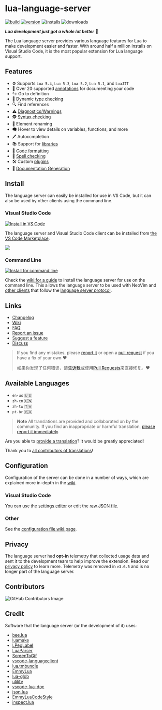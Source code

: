 # lua-language-server

[![build](https://github.com/LuaLS/lua-language-server/actions/workflows/build.yml/badge.svg?branch=master)](https://github.com/LuaLS/lua-language-server/actions/workflows/build.yml)
[![version](https://vsmarketplacebadges.dev/version-short/sumneko.lua.svg)](https://marketplace.visualstudio.com/items?itemName=sumneko.lua)
![installs](https://vsmarketplacebadges.dev/installs-short/sumneko.lua.svg)
![downloads](https://vsmarketplacebadges.dev/downloads-short/sumneko.lua.svg)


***Lua development just got a whole lot better*** 🧠

The Lua language server provides various language features for Lua to make development easier and faster. With around half a million installs on Visual Studio Code, it is the most popular extension for Lua language support.

## Features

- ⚙️ Supports `Lua 5.4`, `Lua 5.3`, `Lua 5.2`, `Lua 5.1`, and `LuaJIT`
- 📄 Over 20 supported [annotations](https://github.com/LuaLS/lua-language-server/wiki/Annotations) for documenting your code
- ↪ Go to definition
- 🦺 Dynamic [type checking](https://github.com/LuaLS/lua-language-server/wiki/Type-Checking)
- 🔍 Find references
- ⚠️ [Diagnostics/Warnings](https://github.com/LuaLS/lua-language-server/wiki/Diagnostics)
- 🕵️ [Syntax checking](https://github.com/LuaLS/lua-language-server/wiki/Syntax-Errors)
- 📝 Element renaming
- 🗨️ Hover to view details on variables, functions, and more
- 🖊️ Autocompletion
- 📚 Support for [libraries](https://github.com/LuaLS/lua-language-server/wiki/Libraries)
- 💅 [Code formatting](https://github.com/LuaLS/lua-language-server/wiki/Formatter)
- 💬 [Spell checking](https://github.com/LuaLS/lua-language-server/wiki/Formatter)
- 🛠️ Custom [plugins](https://github.com/LuaLS/lua-language-server/wiki/Plugins)
- 📖 [Documentation Generation](https://github.com/LuaLS/lua-language-server/wiki/Export-Documentation)

## Install

The language server can easily be installed for use in VS Code, but it can also be used by other clients using the command line.

### Visual Studio Code
[![Install in VS Code](https://img.shields.io/badge/VS%20Code-Install-blue?style=for-the-badge&logo=visualstudiocode "Install in VS Code")](https://marketplace.visualstudio.com/items?itemName=sumneko.lua)

The language server and Visual Studio Code client can be installed from [the VS Code Marketplace](https://marketplace.visualstudio.com/items?itemName=sumneko.lua).

![](https://github.com/LuaLS/vscode-lua/raw/master/images//Install%20In%20VSCode.gif)

### Command Line
[![Install for command line](https://img.shields.io/badge/Command%20Line-Install-blue?style=for-the-badge&logo=windowsterminal "Install for command line")](https://github.com/LuaLS/lua-language-server/wiki/Getting-Started#command-line)

Check the [wiki for a guide](https://github.com/LuaLS/lua-language-server/wiki/Getting-Started#command-line) to install the language server for use on the command line. This allows the language server to be used with NeoVim and [other clients](https://microsoft.github.io/language-server-protocol/implementors/tools/) that follow the [language server protocol](https://microsoft.github.io/language-server-protocol/overviews/lsp/overview/).


## Links
- [Changelog](https://github.com/LuaLS/lua-language-server/blob/master/changelog.md)
- [Wiki](https://github.com/LuaLS/lua-language-server/wiki)
- [FAQ](https://github.com/LuaLS/lua-language-server/wiki/FAQ)
- [Report an issue][issues]
- [Suggest a feature][issues]
- [Discuss](https://github.com/LuaLS/lua-language-server/discussions)

> If you find any mistakes, please [report it][issues] or open a [pull request][pulls] if you have a fix of your own ❤️
>
> 如果你发现了任何错误，请[告诉我][issues]或使用[Pull Requests][pulls]来直接修复。❤️

[issues]: https://github.com/LuaLS/lua-language-server/issues
[pulls]: https://github.com/LuaLS/lua-language-server/pulls

## Available Languages

- `en-us` 🇺🇸
- `zh-cn` 🇨🇳
- `zh-tw` 🇹🇼
- `pt-br` 🇧🇷


> **Note**
> All translations are provided and collaborated on by the community. If you find an inappropriate or harmful translation, [please report it immediately](https://github.com/LuaLS/lua-language-server/issues).

Are you able to [provide a translation](https://github.com/LuaLS/lua-language-server/wiki/Translations)? It would be greatly appreciated!

Thank you to [all contributors of translations](https://github.com/LuaLS/lua-language-server/commits/master/locale)!

## Configuration
Configuration of the server can be done in a number of ways, which are explained more in-depth in the [wiki](https://github.com/LuaLS/lua-language-server/wiki/Configuration-File).

### Visual Studio Code
You can use the [settings editor](https://code.visualstudio.com/docs/getstarted/settings#_settings-editor) or edit the [raw JSON file](https://code.visualstudio.com/docs/getstarted/settings#_settingsjson).

### Other
See the [configuration file wiki page](https://github.com/LuaLS/lua-language-server/wiki/Configuration-File).


## Privacy
The language server had **opt-in** telemetry that collected usage data and sent it to the development team to help improve the extension. Read our [privacy policy](https://github.com/LuaLS/lua-language-server/wiki/Home#privacy) to learn more. Telemetry was removed in `v3.6.5` and is no longer part of the language server.


## Contributors
![GitHub Contributors Image](https://contrib.rocks/image?repo=sumneko/lua-language-server)

## Credit
Software that the language server (or the development of it) uses:

* [bee.lua](https://github.com/actboy168/bee.lua)
* [luamake](https://github.com/actboy168/luamake)
* [LPegLabel](https://github.com/sqmedeiros/lpeglabel)
* [LuaParser](https://github.com/LuaLS/LuaParser)
* [ScreenToGif](https://github.com/NickeManarin/ScreenToGif)
* [vscode-languageclient](https://github.com/microsoft/vscode-languageserver-node)
* [lua.tmbundle](https://github.com/textmate/lua.tmbundle)
* [EmmyLua](https://emmylua.github.io)
* [lua-glob](https://github.com/LuaLS/lua-glob)
* [utility](https://github.com/LuaLS/utility)
* [vscode-lua-doc](https://github.com/actboy168/vscode-lua-doc)
* [json.lua](https://github.com/actboy168/json.lua)
* [EmmyLuaCodeStyle](https://github.com/CppCXY/EmmyLuaCodeStyle)
* [inspect.lua](https://github.com/kikito/inspect.lua)
